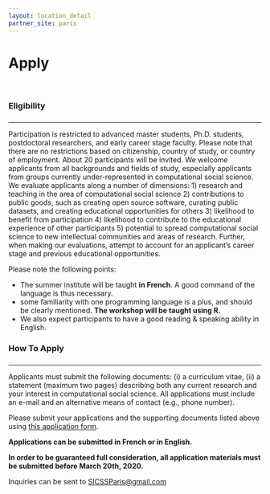 ```yaml
---
layout: location_detail
partner_site: paris
---
```


<h1 class="display-4">Apply</h1>
<br />

### Eligibility
### <a name="eligibility"></a>

---

Participation is restricted to advanced master students, Ph.D. students, postdoctoral researchers, and early career stage faculty. Please note that there are no restrictions based on citizenship, country of study, or country of employment.  About 20 participants will be invited. We welcome applicants from all backgrounds and fields of study, especially applicants from groups currently under-represented in computational social science. We evaluate applicants along a number of dimensions: 1) research and teaching in the area of computational social science 2) contributions to public goods, such as creating open source software, curating public datasets, and creating educational opportunities for others 3) likelihood to benefit from participation 4) likelihood to contribute to the educational experience of other participants 5) potential to spread computational social science to new intellectual communities and areas of research. Further, when making our evaluations, attempt to account for an applicant’s career stage and previous educational opportunities.

Please note the following points: 

- The summer institute will be taught **in French**. A good command of the language is thus necessary.
- some familiarity with one programming language is a plus, and should be clearly mentioned. **The workshop will be taught using R.**
- We also expect participants to have a good reading & speaking ability in English.




### How To Apply
### <a name="how_to_apply"></a>

---

Applicants must submit the following documents: (i) a curriculum vitae, (ii) a statement (maximum two pages) describing both any current research and your interest in computational social science. All applications must include an e-mail and an alternative means of contact (e.g., phone number). 

Please submit your applications and the supporting documents listed above using [this application form](https://forms.gle/arWAQ1KZvv5aiiUQ6).

**Applications can be submitted in French or in English.**

**In order to be guaranteed full consideration, all application materials must be submitted before March 20th, 2020.**

Inquiries can be sent to SICSSParis@gmail.com

